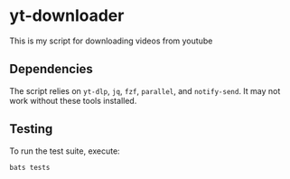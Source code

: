 # yt-downloader
This is my script for downloading videos from youtube

## Dependencies
The script relies on `yt-dlp`, `jq`, `fzf`, `parallel`, and `notify-send`. It may not work without these tools installed.

## Testing
To run the test suite, execute:

```bash
bats tests
```
